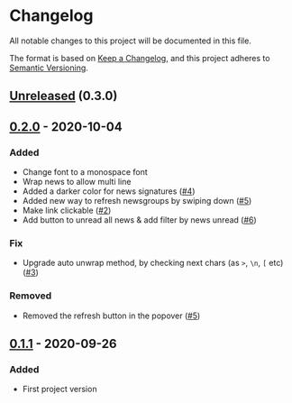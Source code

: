 # Changelog

All notable changes to this project will be documented in this file.

The format is based on [Keep a Changelog](https://keepachangelog.com/en/1.0.0/), and this project adheres to [Semantic Versioning](https://semver.org/spec/v2.0.0.html).

## [Unreleased] (0.3.0)

## [0.2.0] - 2020-10-04

### Added

* Change font to a monospace font
* Wrap news to allow multi line 
* Added a darker color for news signatures ([#4](https://github.com/gastbob40/InfinityNews/issues/4))
* Added new way to refresh newsgroups by swiping down ([#5](https://github.com/gastbob40/InfinityNews/issues/5))
* Make link clickable ([#2](https://github.com/gastbob40/InfinityNews/issues/2))
* Add button to unread all news & add filter by news unread ([#6](https://github.com/gastbob40/InfinityNews/issues/6))


### Fix

* Upgrade auto unwrap method, by checking next chars (as  `>`, `\n`, `[` etc) ([#3](https://github.com/gastbob40/InfinityNews/issues/3))

### Removed

* Removed the refresh button in the popover ([#5](https://github.com/gastbob40/InfinityNews/issues/5))

## [0.1.1] - 2020-09-26

### Added

* First project version

[Unreleased]: https://github.com/gastbob40/InfinityNews/compare/v0.2.0..master/
[0.2.0]: https://github.com/gastbob40/InfinityNews/releases/tag/v0.2.0
[0.1.1]: https://github.com/gastbob40/InfinityNews/releases/tag/v0.1.1
